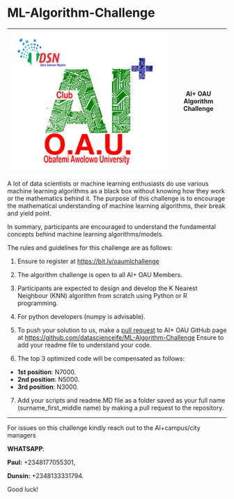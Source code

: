# ML-Algorithm-Challenge

| ![community logo](oau.png) | AI+ OAU Algorithm Challenge |
| -------------------------- | --------------------------- |

A lot of data scientists or machine learning enthusiasts do use various machine learning algorithms as a black box without knowing how they work or the mathematics behind it. The purpose of this challenge is to encourage the mathematical understanding of machine learning algorithms, their break and yield point.

In summary, participants are encouraged to understand the fundamental concepts behind machine learning algorithms/models.

The rules and guidelines for this challenge are as follows:

1. Ensure to register at https://bit.ly/oaumlchallenge

2. The algorithm challenge is open to all AI+ OAU Members.

3. Participants are expected to design and develop the K Nearest Neighbour (KNN) algorithm from scratch using Python or R programming.

4. For python developers (numpy is advisable).

5. To push your solution to us, make a [pull request](https://help.github.com/en/github/collaborating-with-issues-and-pull-requests/about-pull-requests) to AI+ OAU GitHub page at https://github.com/datascienceife/ML-Algorithm-Challenge Ensure to add your readme file to understand your code.

6. The top 3 optimized code will be compensated as follows:

- **1st position**: N7000.
- **2nd position**: N5000.
- **3rd position**: N3000.

7. Add your scripts and readme.MD file as a folder saved as your full name (surname_first_middle name) by making a pull request to the repository.

---

For issues on this challenge kindly reach out to the AI+campus/city managers

**WHATSAPP**:

**Paul:** +2348177055301,

**Dunsin:** +2348133331794.

Good luck!
